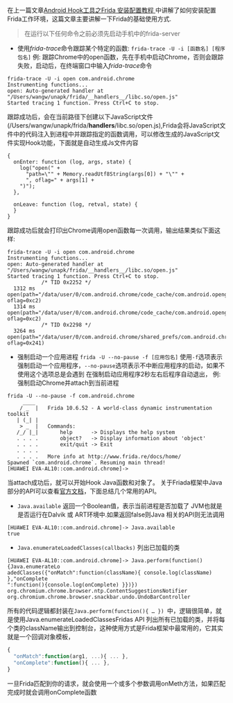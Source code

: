    在上一篇文章[Android Hook工具之Frida 安装配置教程
][1] 中讲解了如何安装配置Frida工作环境，这篇文章主要讲解一下Frida的基础使用方式.
 > 在运行以下任何命令之前必须先启动手机中的frida-server
 
- 使用*frida-trace*命令跟踪某个特定的函数:
`frida-trace -U -i [函数名] [程序包名]`
例: 跟踪Chrome中的open函数，先在手机中启动Chrome，否则会跟踪失败，启动后，在终端窗口中输入*frida-trace*命令
``` stylus
frida-trace -U -i open com.android.chrome
Instrumenting functions...                                              
open: Auto-generated handler at "/Users/wangw/unapk/frida/__handlers__/libc.so/open.js"
Started tracing 1 function. Press Ctrl+C to stop. 
```
跟踪成功后，会在当前路径下创建以下JavaScript文件(/Users/wangw/unapk/frida/__handlers__/libc.so/open.js),Frida会将JavaScript文件中的代码注入到进程中并跟踪指定的函数调用，可以修改生成的JavaScript文件实现Hook功能，下面就是自动生成Js文件内容
``` stylus
{
  onEnter: function (log, args, state) {
    log("open(" +
      "path=\"" + Memory.readUtf8String(args[0]) + "\"" +
      ", oflag=" + args[1] +
    ")");
  },

  onLeave: function (log, retval, state) {
  }
}
```
跟踪成功后就会打印出Chrome调用open函数每一次调用，输出结果类似下面这样:
``` stylus
frida-trace -U -i open com.android.chrome
Instrumenting functions...                                              
open: Auto-generated handler at "/Users/wangw/unapk/frida/__handlers__/libc.so/open.js"
Started tracing 1 function. Press Ctrl+C to stop.                       
           /* TID 0x2252 */
  1312 ms  open(path="/data/user/0/com.android.chrome/code_cache/com.android.opengl.shaders_cache", oflag=0xc2)
  1314 ms  open(path="/data/user/0/com.android.chrome/code_cache/com.android.opengl.shaders_cache", oflag=0xc2)
           /* TID 0x2298 */
  3264 ms  open(path="/data/user/0/com.android.chrome/shared_prefs/com.android.chrome_preferences.xml", oflag=0x241)
```
- 强制启动一个应用进程
`frida -U --no-pause -f [应用包名]`
使用`-f`选项表示强制启动一个应用程序，`--no-pause`选项表示不中断应用程序的启动，如果不使用这个选项总是会遇到 在强制启动应用程序2秒左右后程序自动退出，
例: 强制启动Chrome并attach到当前进程
``` stylus
frida -U --no-pause -f com.android.chrome
     ____
    / _  |   Frida 10.6.52 - A world-class dynamic instrumentation toolkit
   | (_| |
    > _  |   Commands:
   /_/ |_|       help      -> Displays the help system
   . . . .       object?   -> Display information about 'object'
   . . . .       exit/quit -> Exit
   . . . .
   . . . .   More info at http://www.frida.re/docs/home/
Spawned `com.android.chrome`. Resuming main thread!                     
[HUAWEI EVA-AL10::com.android.chrome]-> 
```
当attach成功后，就可以开始Hook Java函数和对象了。
关于Friada框架中Java部分的API可以查看[官方文档][2]，下面总结几个常用的API。
- `Java.available`  返回一个Boolean值，表示当前进程是否加载了 JVM也就是是否运行在Dalvik 或 ART环境中.如果返回false则Java 相关的API则无法调用
``` stylus
[HUAWEI EVA-AL10::com.android.chrome]-> Java.available
true
```
- `Java.enumerateLoadedClasses(callbacks)` 列出已加载的类
``` stylus
[HUAWEI EVA-AL10::com.android.chrome]-> Java.perform(function(){Java.enumerateLo
adedClasses({"onMatch":function(className){ console.log(className) },"onComplete
":function(){console.log(onComplete) }})})
org.chromium.chrome.browser.ntp.ContentSuggestionsNotifier
org.chromium.chrome.browser.snackbar.undo.UndoBarController
```
所有的代码逻辑都封装在`Java.perform(function(){ … }) `中，逻辑很简单，就是使用Java.enumerateLoadedClassesFridas API 列出所有已加载的类，并将每个类的className输出到控制台，这种使用方式是Frida框架中最常用的，它其实就是一个回调对象模板，
``` javascript
{
  "onMatch":function(arg1, ...){ ... },
  "onComplete":function(){ ... },
}
```
一旦Frida匹配到你的请求，就会使用一个或多个参数调用onMeth方法，如果匹配完成时就会调用onComplete函数



  [1]: https://www.jianshu.com/p/7be526b77bd2
  [2]: https://www.frida.re/docs/javascript-api/#java